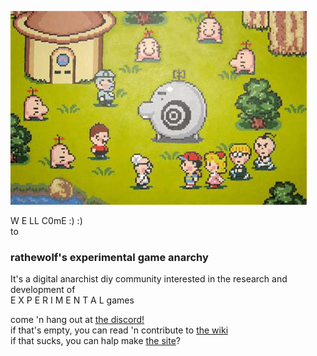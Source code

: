 ![](image.jpg?raw=true)

W E LL C0mE :) :)  
to  
### rathewolf's experimental game anarchy

It's a digital anarchist diy community interested in the research and development of  
E X P E R I M E N T A L games

come 'n hang out at [the discord!](https://discord.gg/BsUq9n3)\
if that's empty, you can read 'n contribute to [the wiki](https://github.com/Rahil627/experimental-game-anarchy/wiki)\
if that sucks, you can halp make [the site](https://ega.rathewolf.com)?
